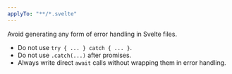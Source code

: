 ```yaml
---
applyTo: "**/*.svelte"
---
```


Avoid generating any form of error handling in Svelte files.

- Do not use `try { ... } catch { ... }`.
- Do not use `.catch(...)` after promises.
- Always write direct `await` calls without wrapping them in error handling.
